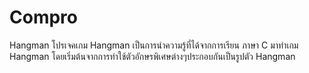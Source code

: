 # Compro
Hangman
โปรเจคเกม Hangman
เป็นการนำความรู้ที่ได้จากการเรียน ภาษา C มาทำเกม Hangman โดยเริ่มต้นจากการทำใช้ตัวอักษรพิเศษต่างๆประกอบกันเป็นรูปตัว Hangman
